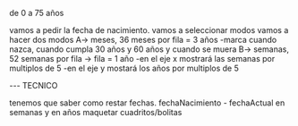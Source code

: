 de 0 a 75 años

vamos a pedir la fecha de nacimiento.
vamos a seleccionar modos
vamos a hacer dos modos
A-> meses, 36 meses por fila = 3 años
-marca cuando nazca, cuando cumpla 30 años y 60 años y cuando se muera
B-> semanas, 52 semanas por fila -> fila = 1 año
-en el eje x mostrará las semanas por multiplos de 5
-en el eje y mostará los años por multiplos de 5

--- TECNICO

tenemos que saber como restar fechas. fechaNacimiento - fechaActual en semanas y en años
maquetar cuadritos/bolitas
